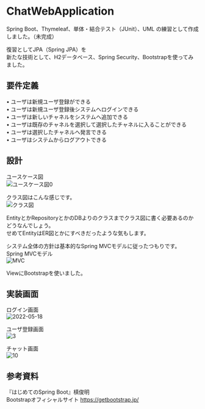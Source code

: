 # ChatWebApplication  
Spring Boot、Thymeleaf、単体・結合テスト（JUnit）、UML の練習として作成しました。（未完成）  
  
復習としてJPA（Spring JPA）を  
新たな技術として、H2データベース、Spring Security、Bootstrapを使ってみました。  

## 要件定義
• ユーザは新規ユーザ登録ができる  
• ユーザは新規ユーザ登録後システムへログインできる  
• ユーザは新しいチャネルをシステムへ追加できる  
• ユーザは既存のチャネルを選択して選択したチャネルに入ることができる  
• ユーザは選択したチャネルへ発言できる  
• ユーザはシステムからログアウトできる  
  
## 設計
ユースケース図  
![ユースケース図0](https://user-images.githubusercontent.com/75174022/169300774-ca77adb3-8b97-4515-853b-ece498366ec4.png)
  
クラス図はこんな感じです。  
![クラス図](https://user-images.githubusercontent.com/75174022/169300837-ccecc15b-a6ba-4845-aa46-39b1f3347962.png)
  
EntityとかRepositoryとかのDBよりのクラスまでクラス図に書く必要あるのかどうなんでしょう。  
せめてEntityはER図とかにすべきだったような気もします。  
  
システム全体の方針は基本的なSpring MVCモデルに従ったつもりです。  
Spring MVCモデル  
![MVC](https://user-images.githubusercontent.com/75174022/169303064-4ea3bf7e-d075-4456-b920-b170b9dfc044.png)
  
ViewにBootstrapを使いました。  

## 実装画面  
ログイン画面  
![2022-05-18](https://user-images.githubusercontent.com/75174022/169303825-4ce93ac7-ec5f-471f-bcb2-128fb342f66c.png)
  
ユーザ登録画面  
![3](https://user-images.githubusercontent.com/75174022/169303834-7d88ccde-16d8-4862-8850-d10d3eb74e47.png)
  
チャット画面  
![10](https://user-images.githubusercontent.com/75174022/169304005-5884b4fa-39e5-4185-ac9d-078d16296002.png)
  
## 参考資料
『はじめてのSpring Boot』槙俊明  
Bootstrapオフィシャルサイト https://getbootstrap.jp/  
